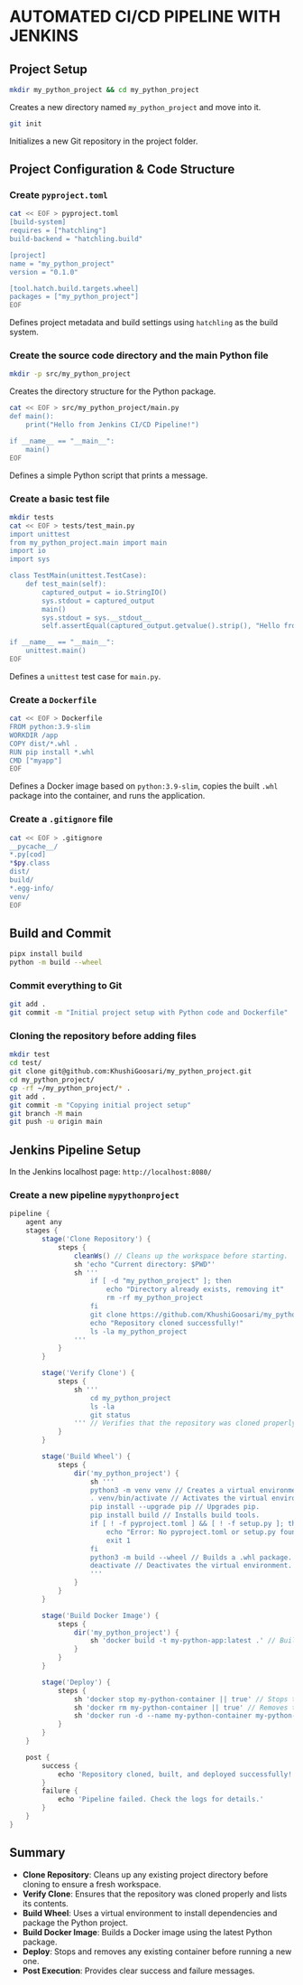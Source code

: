 # AUTOMATED CI/CD PIPELINE WITH JENKINS

## Project Setup

```sh
mkdir my_python_project && cd my_python_project
```
Creates a new directory named `my_python_project` and move into it.

```sh
git init
```
Initializes a new Git repository in the project folder.

## Project Configuration & Code Structure

### Create `pyproject.toml`

```sh
cat << EOF > pyproject.toml
[build-system]
requires = ["hatchling"]
build-backend = "hatchling.build"

[project]
name = "my_python_project"
version = "0.1.0"

[tool.hatch.build.targets.wheel]
packages = ["my_python_project"]
EOF
```
Defines project metadata and build settings using `hatchling` as the build system.

### Create the source code directory and the main Python file

```sh
mkdir -p src/my_python_project
```
Creates the directory structure for the Python package.

```sh
cat << EOF > src/my_python_project/main.py
def main():
    print("Hello from Jenkins CI/CD Pipeline!")

if __name__ == "__main__":
    main()
EOF
```
Defines a simple Python script that prints a message.

### Create a basic test file

```sh
mkdir tests
cat << EOF > tests/test_main.py
import unittest
from my_python_project.main import main
import io
import sys

class TestMain(unittest.TestCase):
    def test_main(self):
        captured_output = io.StringIO()
        sys.stdout = captured_output
        main()
        sys.stdout = sys.__stdout__
        self.assertEqual(captured_output.getvalue().strip(), "Hello from Jenkins CI/CD Pipeline!")

if __name__ == "__main__":
    unittest.main()
EOF
```
Defines a `unittest` test case for `main.py`.

### Create a `Dockerfile`

```sh
cat << EOF > Dockerfile
FROM python:3.9-slim
WORKDIR /app
COPY dist/*.whl .
RUN pip install *.whl
CMD ["myapp"]
EOF
```
Defines a Docker image based on `python:3.9-slim`, copies the built `.whl` package into the container, and runs the application.

### Create a `.gitignore` file

```sh
cat << EOF > .gitignore
__pycache__/
*.py[cod]
*$py.class
dist/
build/
*.egg-info/
venv/
EOF
```

## Build and Commit

```sh
pipx install build
python -m build --wheel
```

### Commit everything to Git

```sh
git add .
git commit -m "Initial project setup with Python code and Dockerfile"
```

### Cloning the repository before adding files

```sh
mkdir test
cd test/
git clone git@github.com:KhushiGoosari/my_python_project.git
cd my_python_project/
cp -rf ~/my_python_project/* .
git add .
git commit -m "Copying initial project setup"
git branch -M main
git push -u origin main
```

## Jenkins Pipeline Setup

In the Jenkins localhost page: `http://localhost:8080/`

### Create a new pipeline `mypythonproject`

```groovy
pipeline {
    agent any
    stages {
        stage('Clone Repository') {
            steps {
                cleanWs() // Cleans up the workspace before starting.
                sh 'echo "Current directory: $PWD"'
                sh '''
                    if [ -d "my_python_project" ]; then
                        echo "Directory already exists, removing it"
                        rm -rf my_python_project
                    fi
                    git clone https://github.com/KhushiGoosari/my_python_project.git
                    echo "Repository cloned successfully!"
                    ls -la my_python_project
                '''
            }
        }

        stage('Verify Clone') {
            steps {
                sh '''
                    cd my_python_project
                    ls -la
                    git status
                ''' // Verifies that the repository was cloned properly.
            }
        }

        stage('Build Wheel') {
            steps {
                dir('my_python_project') {
                    sh '''
                    python3 -m venv venv // Creates a virtual environment.
                    . venv/bin/activate // Activates the virtual environment.
                    pip install --upgrade pip // Upgrades pip.
                    pip install build // Installs build tools.
                    if [ ! -f pyproject.toml ] && [ ! -f setup.py ]; then
                        echo "Error: No pyproject.toml or setup.py found!"
                        exit 1
                    fi
                    python3 -m build --wheel // Builds a .whl package.
                    deactivate // Deactivates the virtual environment.
                    '''
                }
            }
        }

        stage('Build Docker Image') {
            steps {
                dir('my_python_project') {
                    sh 'docker build -t my-python-app:latest .' // Builds the Docker image.
                }
            }
        }

        stage('Deploy') {
            steps {
                sh 'docker stop my-python-container || true' // Stops the running container if it exists.
                sh 'docker rm my-python-container || true' // Removes the existing container.
                sh 'docker run -d --name my-python-container my-python-app:latest' // Runs the new container.
            }
        }
    }

    post {
        success {
            echo 'Repository cloned, built, and deployed successfully!'
        }
        failure {
            echo 'Pipeline failed. Check the logs for details.'
        }
    }
}
```

## Summary
- **Clone Repository**: Cleans up any existing project directory before cloning to ensure a fresh workspace.
- **Verify Clone**: Ensures that the repository was cloned properly and lists its contents.
- **Build Wheel**: Uses a virtual environment to install dependencies and package the Python project.
- **Build Docker Image**: Builds a Docker image using the latest Python package.
- **Deploy**: Stops and removes any existing container before running a new one.
- **Post Execution**: Provides clear success and failure messages.
